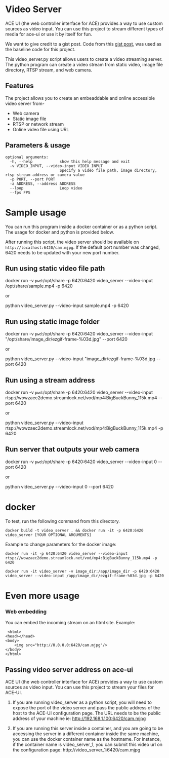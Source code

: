 # Video Server 

ACE UI (the web controller interface for ACE)  provides a way to use custom sources as video input. You can use this project to stream different types of media for ace-ui or use it by itself for fun. 

We want to give credit to a gist post. Code from this [gist post](https://gist.github.com/n3wtron/4624820), was used as the baseline code for this project. 

This video_server.py script allows users to create a video streaming server. The python program can create a video stream from static video, image file directory, RTSP stream, and web camera. 
## Features
The project allows you to create an embeaddable and online accessible video server from-
* Web camera
* Static image file
* RTSP or network stream
* Online video file using URL


## Parameters & usage
```
optional arguments:
  -h, --help            show this help message and exit
  -v VIDEO_INPUT, --video-input VIDEO_INPUT
                        Specify a video file path, image directory, rtsp stream address or camera value
  -p PORT, --port PORT
  -a ADDRESS, --address ADDRESS
  --loop                Loop video
  --fps FPS

```


# Sample usage
You can run this program inside a docker container or as a python script. The usage for docker and python is provided below. 

After running this script, the video server should be available on `http://localhost:6420/cam.mjpg`. If the default port number was changed, 6420 needs to be updated with your new port number.  

## Run using static video file path
docker run -v `pwd`:/opt/share -p 6420:6420 video_server --video-input /opt/share/sample.mp4 -p 6420

or 

python video_server.py  --video-input sample.mp4 -p 6420

## Run using static image folder
docker run -v `pwd`:/opt/share -p 6420:6420  video_server --video-input "/opt/share/image_dir/ezgif-frame-%03d.jpg" --port 6420

or 

python video_server.py --video-input "image_dir/ezgif-frame-%03d.jpg --port 6420
## Run using a stream address
docker run -v `pwd`:/opt/share -p 6420:6420  video_server --video-input rtsp://wowzaec2demo.streamlock.net/vod/mp4:BigBuckBunny_115k.mp4  --port 6420

or 

python video_server.py  --video-input rtsp://wowzaec2demo.streamlock.net/vod/mp4:BigBuckBunny_115k.mp4  -p 6420

## Run server that outputs your web camera
docker run -v `pwd`:/opt/share -p 6420:6420 video_server --video-input 0 --port 6420

or 

python video_server.py  --video-input 0 --port 6420


# docker
To test, run the following command from this directory. 
```
docker build -t video_server . && docker run -it -p 6420:6420 video_server [YOUR OPTIONAL ARGUMENTS]
```
Example to change parameters for the docker image: 


```
docker run -it -p 6420:6420 video_server --video-input rtsp://wowzaec2demo.streamlock.net/vod/mp4:BigBuckBunny_115k.mp4 -p 6420

docker run -it video_server -v image_dir:/app/image_dir -p 6420:6420 video_server --video-input /app/image_dir/ezgif-frame-%03d.jpg -p 6420

```

# Even more usage
### Web embedding
You can embed the incoming stream on an html site. 
Example:

```
 <html>
<head></head>
<body>
    <img src="http://0.0.0.0:6420/cam.mjpg"/>
</body>
</html>
```

## Passing video server address on ace-ui
ACE UI (the web controller interface for ACE) provides a way to use custom sources as video input. You can use this project to stream your files for ACE-UI. 
1. If you are running video_server as a python script, you will need to expose the port of the video server and pass the public address of the host to the ACE-UI configuration page. The URL needs to be the public address of your machine ie: http://192.168.1.100:6420/cam.mjpg

2. If you are running this server inside a container, and you are going to be accessing the server in a different container inside the same machine, you can use the docker container name as the hostname. For instance, if the container name is video_server_1, you can submit this video url on the configuration page:  http://video_server_1:6420/cam.mjpg
